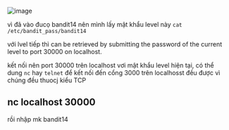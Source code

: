 ![image](https://github.com/user-attachments/assets/0fcf0e07-b47c-4125-95a5-00eb20bd919d)


vì đã vào đucọ bandit14 nên mình lấy mật khẩu level này `cat  /etc/bandit_pass/bandit14`

với lvel tiếp thì can be retrieved by submitting the password of the current level to port 30000 on localhost.

kết nối nên port 30000 trên localhost vơi mật khẩu level hiện tại, có thể dung `nc` hay `telnet` để kết nối đến cổng 3000 trên localhosst đều được vì chúng đều thuocj kiểu TCP

## nc localhost 30000

rồi nhập mk bandit14

